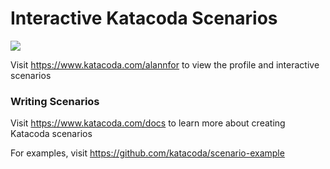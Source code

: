 # Interactive Katacoda Scenarios

[![](http://shields.katacoda.com/katacoda/alannfor/count.svg)](https://www.katacoda.com/alannfor "Get your profile on Katacoda.com")

Visit https://www.katacoda.com/alannfor to view the profile and interactive scenarios

### Writing Scenarios
Visit https://www.katacoda.com/docs to learn more about creating Katacoda scenarios

For examples, visit https://github.com/katacoda/scenario-example
